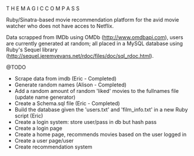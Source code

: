 T H E  M A G I C  C O M P A S S 

Ruby/Sinatra-based movie recommendation platform for the avid movie watcher who does not have acces to Netflix. 

Data scrapped from IMDb using OMDb (http://www.omdbapi.com), users are currently generated at random; all placed in a MySQL database using Ruby's Sequel library (http://sequel.jeremyevans.net/rdoc/files/doc/sql_rdoc.html). 



@TODO 
*	Scrape data from imdb (Eric - Completed)
*	Generate random names (Alison - Completed)
*	Add a random amount of random 'liked' movies to the fullnames file (update name generator)
*	Create a Schema.sql file (Eric - Completed)
*	Build the database given the 'users.txt' and 'film_info.txt' in a new Ruby script (Eric)
*	Create a login system: store user/pass in db but hash pass 
*	Create a login page
*	Create a home page, recommends movies based on the user logged in 
*	Create a user page/user 
*	Create recommendation system 
